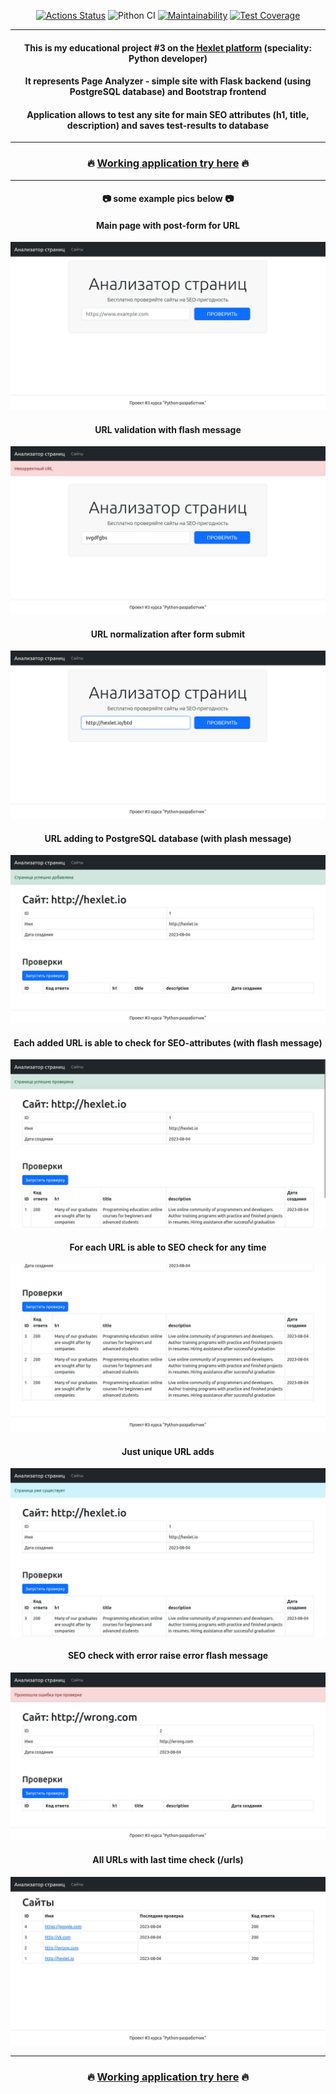 <div align="center">


[![Actions Status](https://github.com/Homedog1983/python-project-83/workflows/hexlet-check/badge.svg)](https://github.com/Homedog1983/python-project-83/actions) ![Pithon CI](https://github.com/Homedog1983/python-project-83/actions/workflows/pyci.yml/badge.svg) [![Maintainability](https://api.codeclimate.com/v1/badges/ce86add945b7f7ce850f/maintainability)](https://codeclimate.com/github/Homedog1983/python-project-83/maintainability) [![Test Coverage](https://api.codeclimate.com/v1/badges/ce86add945b7f7ce850f/test_coverage)](https://codeclimate.com/github/Homedog1983/python-project-83/test_coverage)

---

#### This is my educational project #3 on the [Hexlet platform](https://hexlet.io) (speciality: Python developer)  

#### It represents Page Analyzer - simple site with Flask backend (using PostgreSQL database) and Bootstrap frontend

#### Application allows to test any site for main SEO attributes (h1, title, description) and saves test-results to database

---

### :fire: [Working application try here](https://page-analyser.onrender.com) :fire:

---

#### :camera: some example pics below :camera:

#### Main page with post-form for URL

![Main page with post-form](./screenshots/0_initial.jpg)

#### URL validation with flash message

![Url validation](./screenshots/1_validating.jpg)

#### URL normalization after form submit

![Url normalization](./screenshots/2_normalization.jpg)

#### URL adding to PostgreSQL database (with plash message)

![Unique url adding to database](./screenshots/3_adding.jpg)

#### Each added URL is able to check for SEO-attributes (with flash message)

![Url SEO check](./screenshots/4_checking_0.jpg)

#### For each URL is able to SEO check for any time

![Several checks of the same url for any time](./screenshots/5_checking_1.jpg)

#### Just unique URL adds

![Just unique url adding](./screenshots/6_adding_1.jpg)

#### SEO check with error raise error flash message

![Check with errors](./screenshots/7_checking_error.jpg)

#### All URLs with last time check (/urls)

![All url with check's date](./screenshots/8_all.jpg)

---

### :fire: [Working application try here](https://page-analyser.onrender.com) :fire:


</div>